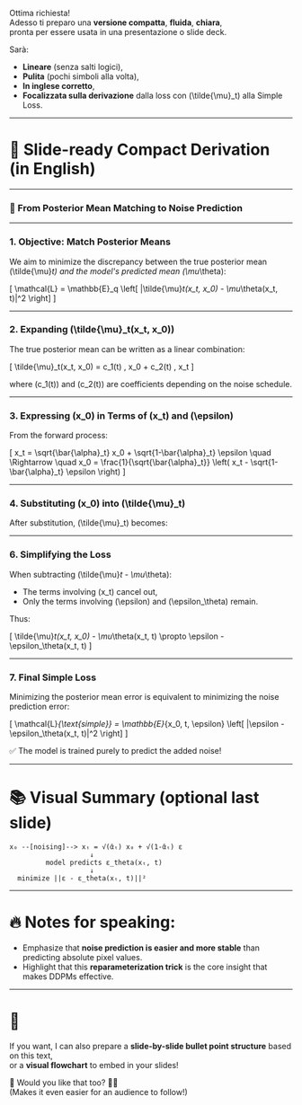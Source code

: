 Ottima richiesta!  
Adesso ti preparo una **versione compatta**, **fluida**, **chiara**,  
pronta per essere usata in una presentazione o slide deck.

Sarà:

- **Lineare** (senza salti logici),
- **Pulita** (pochi simboli alla volta),
- **In inglese corretto**,
- **Focalizzata sulla derivazione** dalla loss con \(\tilde{\mu}_t\) alla Simple Loss.

---

# 📑 Slide-ready Compact Derivation (in English)

---

### 🔹 From Posterior Mean Matching to Noise Prediction

---

### 1. Objective: Match Posterior Means

We aim to minimize the discrepancy between the true posterior mean \(\tilde{\mu}_t\) and the model's predicted mean \(\mu_\theta\):

\[
\mathcal{L} = \mathbb{E}_q \left[ \|\tilde{\mu}_t(x_t, x_0) - \mu_\theta(x_t, t)\|^2 \right]
\]

---

### 2. Expanding \(\tilde{\mu}_t(x_t, x_0)\)

The true posterior mean can be written as a linear combination:

\[
\tilde{\mu}_t(x_t, x_0) = c_1(t) \, x_0 + c_2(t) \, x_t
\]

where \(c_1(t)\) and \(c_2(t)\) are coefficients depending on the noise schedule.

---

### 3. Expressing \(x_0\) in Terms of \(x_t\) and \(\epsilon\)

From the forward process:

\[
x_t = \sqrt{\bar{\alpha}_t} x_0 + \sqrt{1-\bar{\alpha}_t} \epsilon
\quad \Rightarrow \quad
x_0 = \frac{1}{\sqrt{\bar{\alpha}_t}} \left( x_t - \sqrt{1-\bar{\alpha}_t} \epsilon \right)
\]

---

### 4. Substituting \(x_0\) into \(\tilde{\mu}_t\)

After substitution, \(\tilde{\mu}_t\) becomes:



---

### 6. Simplifying the Loss

When subtracting \(\tilde{\mu}_t - \mu_\theta\):

- The terms involving \(x_t\) cancel out,
- Only the terms involving \(\epsilon\) and \(\epsilon_\theta\) remain.

Thus:

\[
\tilde{\mu}_t(x_t, x_0) - \mu_\theta(x_t, t) \propto \epsilon - \epsilon_\theta(x_t, t)
\]

---

### 7. Final Simple Loss

Minimizing the posterior mean error is equivalent to minimizing the noise prediction error:

\[
\mathcal{L}_{\text{simple}} = \mathbb{E}_{x_0, t, \epsilon} \left[ \|\epsilon - \epsilon_\theta(x_t, t)\|^2 \right]
\]

✅ The model is trained purely to predict the added noise!

---

# 📚 Visual Summary (optional last slide)

```
x₀ --[noising]--> xₜ = √(ᾱₜ) x₀ + √(1-ᾱₜ) ε
                    ↓
         model predicts ε_theta(xₜ, t)
                    ↓
  minimize ||ε - ε_theta(xₜ, t)||²
```

---

# 🔥 Notes for speaking:

- Emphasize that **noise prediction is easier and more stable** than predicting absolute pixel values.
- Highlight that this **reparameterization trick** is the core insight that makes DDPMs effective.

---

# 📣
If you want, I can also prepare a **slide-by-slide bullet point structure** based on this text,  
or a **visual flowchart** to embed in your slides!

🚀 Would you like that too? 🎯✨  
(Makes it even easier for an audience to follow!)